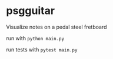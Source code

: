 # psgguitar

Visualize notes on a pedal steel fretboard

run with `python main.py`


run tests with `pytest main.py`
